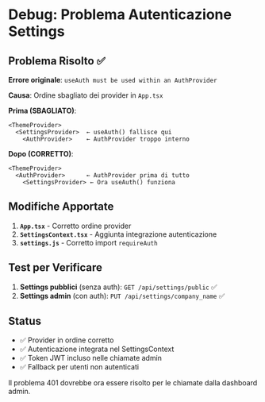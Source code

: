 # Debug: Problema Autenticazione Settings

## Problema Risolto ✅

**Errore originale**: `useAuth must be used within an AuthProvider`

**Causa**: Ordine sbagliato dei provider in `App.tsx`

**Prima (SBAGLIATO)**:

```tsx
<ThemeProvider>
  <SettingsProvider>  ← useAuth() fallisce qui
    <AuthProvider>    ← AuthProvider troppo interno
```

**Dopo (CORRETTO)**:

```tsx
<ThemeProvider>
  <AuthProvider>      ← AuthProvider prima di tutto
    <SettingsProvider> ← Ora useAuth() funziona
```

## Modifiche Apportate

1. **`App.tsx`** - Corretto ordine provider
2. **`SettingsContext.tsx`** - Aggiunta integrazione autenticazione
3. **`settings.js`** - Corretto import `requireAuth`

## Test per Verificare

1. **Settings pubblici** (senza auth): `GET /api/settings/public` ✅
2. **Settings admin** (con auth): `PUT /api/settings/company_name` ✅

## Status

- ✅ Provider in ordine corretto
- ✅ Autenticazione integrata nel SettingsContext
- ✅ Token JWT incluso nelle chiamate admin
- ✅ Fallback per utenti non autenticati

Il problema 401 dovrebbe ora essere risolto per le chiamate dalla dashboard admin.
